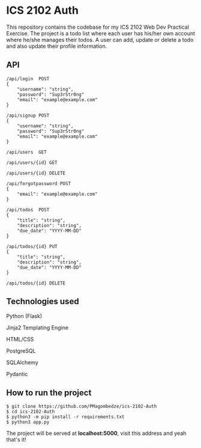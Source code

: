 # ICS 2102 Auth
This repository contains the codebase for my ICS 2102 Web Dev Practical Exercise. The project is a todo list where each user has his/her own account where he/she manages their todos. A user can add, update or delete a todo and also update their profile information.


## API
```
/api/login  POST
{
    "username": "string",
    "password": "Sup3rStr0ng"
    "email": "example@example.com"
}

/api/signup POST
{
    "username": "string",
    "password": "Sup3rStr0ng"
    "email": "example@example.com"
}

/api/users  GET

/api/users/{id} GET

/api/users/{id} DELETE

/api/forgotpassword POST
{
    "email": "example@example.com"
}

/api/todos  POST
{
    "title": "string",
    "description": "string",
    "due_date": "YYYY-MM-DD"
}

/api/todos/{id} PUT
{
    "title": "string",
    "description": "string",
    "due_date": "YYYY-MM-DD"
}

/api/todos/{id} DELETE
```

## Technologies used
Python (Flask)

Jinja2 Templating Engine

HTML/CSS

PostgreSQL

SQLAlchemy

Pydantic

## How to run the project

```
$ git clone https://github.com/PMagombedze/ics-2102-Auth
$ cd ics-2102-Auth
$ python3 -m pip install -r requirements.txt
$ python3 app.py
```

The project will be served at __localhost:5000__, visit this address and yeah that's it!
